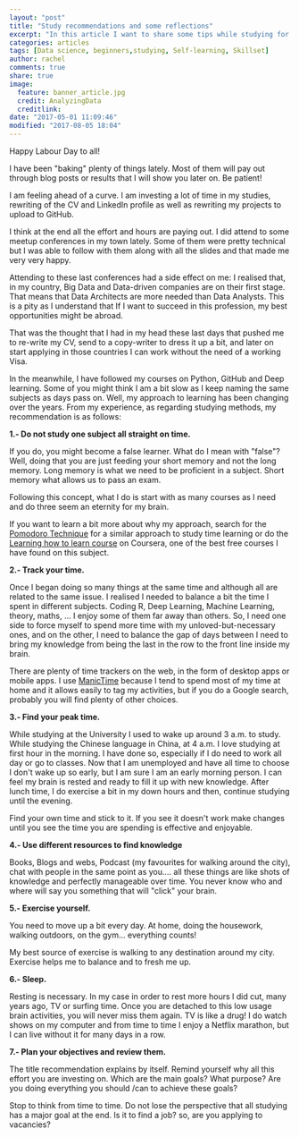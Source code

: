 ```yaml
---
layout: "post"
title: "Study recommendations and some reflections"
excerpt: "In this article I want to share some tips while studying for being a data scientist. I have been a student for almost 4 decades. I might be able to say something interesting. Don't you think?"
categories: articles
tags: [Data science, beginners,studying, Self-learning, Skillset]
author: rachel
comments: true
share: true
image:
  feature: banner_article.jpg
  credit: AnalyzingData
  creditlink:
date: "2017-05-01 11:09:46"
modified: "2017-08-05 18:04"
---
```


Happy Labour Day to all!

I have been "baking" plenty of things lately. Most of them will pay out through blog posts or results that I will show you later on. Be patient!

I am feeling ahead of a curve. I am investing a lot of time in my studies, rewriting of the CV and LinkedIn profile as well as rewriting my projects to upload to GitHub.

I think at the end all the effort and hours are paying out.  I did attend to some meetup conferences in my town lately. Some of them were pretty technical but I was able to follow with them along with all the slides and that made me very very happy.

Attending to these last conferences had a side effect on me: I realised that, in my country, Big Data and Data-driven companies are on their first stage. That means that Data Architects are more needed than Data Analysts. This is a pity as I understand that If I want to succeed in this profession, my best opportunities might be abroad.

That was the thought that I had in my head these last days that pushed me to re-write my CV, send to a copy-writer to dress it up a bit, and later on start applying in those countries I can work without the need of a working Visa.

In the meanwhile, I have followed my courses on Python, GitHub and Deep learning. Some of you might think I am a bit slow as I keep naming the same subjects as days pass on. Well, my approach to learning has been changing over the years. From my experience, as regarding studying methods, my recommendation is as follows:


 **1.- Do not study one subject all straight on time.**

If you do, you might become a false learner. What do I mean with "false"? Well, doing that you are just feeding your short memory and not the long memory. Long memory is what we need to be proficient in a subject. Short memory what allows us to pass an exam.

Following this concept, what I do is start with as many courses as I need and do three seem an eternity for my brain.

If you want to learn a bit more about why my approach, search for the <a href="https://en.wikipedia.org/wiki/Pomodoro_Technique" target="_blank" rel="noopener noreferrer">Pomodoro Technique</a> for a similar approach to study time learning or do the <a href="https://www.coursera.org/learn/learning-how-to-learn" target="_blank" rel="noopener noreferrer">Learning how to learn course</a> on Coursera, one of the best free courses I have found on this subject.


**2.- Track your time.**

Once I began doing so many things at the same time and although all are related to the same issue. I realised I needed to balance a bit the time I spent in different subjects. Coding R, Deep Learning, Machine Learning, theory, maths, ... I enjoy some of them far away than others. So, I need one side to force myself to spend more time with my unloved-but-necessary ones, and on the other, I need to balance the gap of days between I need to bring my knowledge from being the last in the row to the front line inside my brain.

There are plenty of time trackers on the web, in the form of desktop apps or mobile apps. I use <a href="http://www.manictime.com/" target="_blank" rel="noopener noreferrer">ManicTime</a> because I tend to spend most of my time at home and it allows easily to tag my activities, but if you do a Google search, probably you will find plenty of other choices.


**3.- Find your peak time.**

While studying at the University I used to wake up around 3 a.m. to study. While studying the Chinese language in China, at 4 a.m. I love studying at first hour in the morning. I have done so, especially if I do need to work all day or go to classes. Now that I am unemployed and have all time to choose I don't wake up so early, but I am sure I am an early morning person. I can feel my brain is rested and ready to fill it up with new knowledge. After lunch time, I do exercise a bit in my down hours and then, continue studying until the evening.

Find your own time and stick to it. If you see it doesn't work make changes until you see the time you are spending is effective and enjoyable.


**4.- Use different resources to find knowledge**

Books, Blogs and webs, Podcast (my favourites for walking around the city), chat with people in the same point as you.... all these things are like shots of knowledge and perfectly manageable over time. You never know who and where will say you something that will "click" your brain.


**5.- Exercise yourself.**

You need to move up a bit every day. At home, doing the housework, walking outdoors, on the gym... everything counts!

My best source of exercise is walking to any destination around my city. Exercise helps me to balance and to fresh me up.


**6.- Sleep.**

Resting is necessary. In my case in order to rest more hours I did cut, many years ago, TV or surfing time. Once you are detached to this low usage brain activities, you will never miss them again. TV is like a drug! I do watch shows on my computer and from time to time I enjoy a Netflix marathon, but I can live without it for many days in a row.


**7.- Plan your objectives and review them.**

The title recommendation explains by itself. Remind yourself why all this effort you are investing on. Which are the main goals? What purpose? Are you doing everything you should /can to achieve these goals?

Stop to think from time to time. Do not lose the perspective that all studying has a major goal at the end. Is it to find a job? so, are you applying to vacancies?
